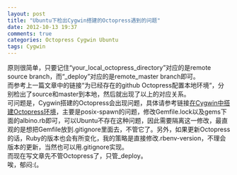 ```yaml
---
layout: post
title: "Ubuntu下检出Cygwin搭建的Octopress遇到的问题"
date: 2012-10-13 19:37
comments: true
categories: Octopress Cygwin Ubuntu
tags: Cygwin
---
```

原则很简单，只要记住“your_local_octopress_directory”对应的是remote source branch，而“_deploy”对应的是remote_master branch即可。		
而参考上一篇文章中的链接“为已经存在的github Octopress配置本地环境“，分别检出了source和master到本地，然后就出现了以上的对应关系。		
可问题是，Cygwin搭建的Octopress会出现问题，具体请参考链接[在Cygwin中搭建Octopress环境](madeye.me/2011/12/17/setup-octopress-on-windows)，主要是posix-spawn的问题，修改Gemfile.lock以及gems下面的albino.rb即可，可以Ubuntu不存在这种问题，因此需要隔离这一修改，最直观的是想把Gemfile放到.gitignore里面去，不管它了。另外，如果更新Octopress的话，Ruby的版本也会有所变化，我的策略是直接修改.rbenv-version，不理会版本的更新，当然也可以用.gitignore实现。		
而现在写文章先不管Octopress了，只管_deploy。		
唉，郁闷:(。
